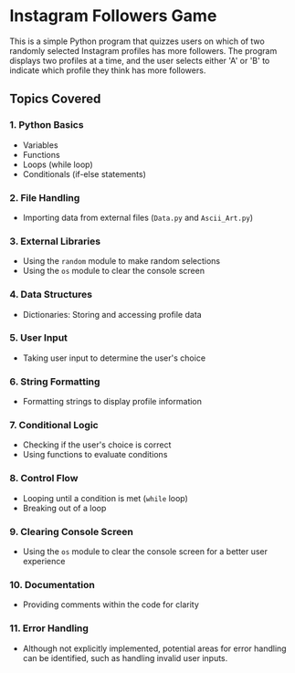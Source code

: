 # Instagram Followers Game

This is a simple Python program that quizzes users on which of two randomly selected Instagram profiles has more followers. The program displays two profiles at a time, and the user selects either 'A' or 'B' to indicate which profile they think has more followers.

## Topics Covered

### 1. Python Basics

- Variables
- Functions
- Loops (while loop)
- Conditionals (if-else statements)

### 2. File Handling

- Importing data from external files (`Data.py` and `Ascii_Art.py`)

### 3. External Libraries

- Using the `random` module to make random selections
- Using the `os` module to clear the console screen

### 4. Data Structures

- Dictionaries: Storing and accessing profile data

### 5. User Input

- Taking user input to determine the user's choice

### 6. String Formatting

- Formatting strings to display profile information

### 7. Conditional Logic

- Checking if the user's choice is correct
- Using functions to evaluate conditions

### 8. Control Flow

- Looping until a condition is met (`while` loop)
- Breaking out of a loop

### 9. Clearing Console Screen

- Using the `os` module to clear the console screen for a better user experience

### 10. Documentation

- Providing comments within the code for clarity

### 11. Error Handling

- Although not explicitly implemented, potential areas for error handling can be identified, such as handling invalid user inputs.

